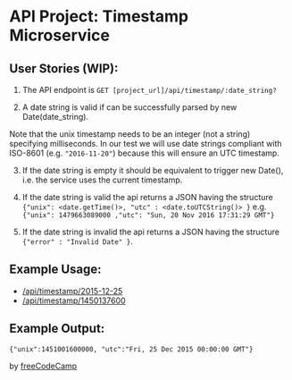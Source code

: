 API Project: Timestamp Microservice
=================
User Stories (WIP):
------------------
1. The API endpoint is `GET [project_url]/api/timestamp/:date_string?`

2. A date string is valid if can be successfully parsed by new Date(date_string).

Note that the unix timestamp needs to be an integer (not a string) specifying milliseconds.
In our test we will use date strings compliant with ISO-8601 (e.g. `"2016-11-20"`) because this will ensure an UTC timestamp.

3. If the date string is empty it should be equivalent to trigger new Date(), i.e. the service uses the current timestamp.

4. If the date string is valid the api returns a JSON having the structure
`{"unix": <date.getTime()>, "utc" : <date.toUTCString()> }`
e.g. `{"unix": 1479663089000 ,"utc": "Sun, 20 Nov 2016 17:31:29 GMT"}`

5. If the date string is invalid the api returns a JSON having the structure
`{"error" : "Invalid Date" }`.

Example Usage:
--------------
- [/api/timestamp/2015-12-25](/api/timestamp/2015-12-25)
- [/api/timestamp/1450137600](/api/timestamp/1450137600)

Example Output:
---------------
`{"unix":1451001600000, "utc":"Fri, 25 Dec 2015 00:00:00 GMT"}`


by [freeCodeCamp](freecodecamp.org)